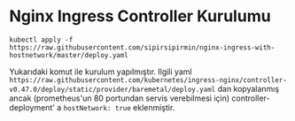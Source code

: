 # Nginx Ingress Controller Kurulumu

```
kubectl apply -f https://raw.githubusercontent.com/sipirsipirmin/nginx-ingress-with-hostnetwork/master/deploy.yaml
```

Yukarıdaki komut ile kurulum yapılmıştır. Ilgili yaml `https://raw.githubusercontent.com/kubernetes/ingress-nginx/controller-v0.47.0/deploy/static/provider/baremetal/deploy.yaml` dan kopyalanmış ancak (prometheus'un 80 portundan servis verebilmesi için) controller-deployment' a `hostNetwork: true` eklenmiştir.

